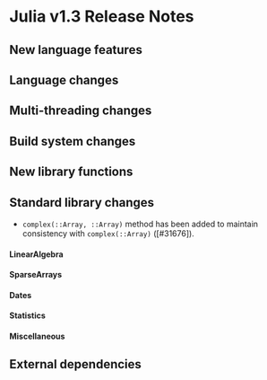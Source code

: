 Julia v1.3 Release Notes
========================

New language features
---------------------


Language changes
----------------


Multi-threading changes
-----------------------


Build system changes
--------------------


New library functions
---------------------


Standard library changes
------------------------

* `complex(::Array, ::Array)` method has been added to maintain consistency with
  `complex(::Array)` ([#31676]).

#### LinearAlgebra


#### SparseArrays


#### Dates


#### Statistics


#### Miscellaneous



External dependencies
---------------------


<!--- generated by NEWS-update.jl: -->
